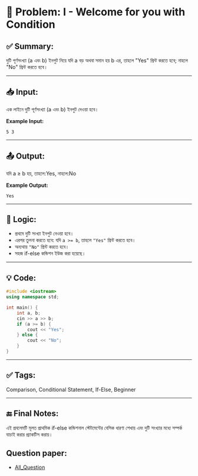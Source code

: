 # 🧩 Problem: I - Welcome for you with Condition

## ✅ Summary:
দুটি পূর্ণসংখ্যা (a এবং b) ইনপুট নিয়ে যদি a বড় অথবা সমান হয় b এর, তাহলে "Yes" প্রিন্ট করতে হবে; নাহলে "No" প্রিন্ট করতে হবে।

---

## 📥 Input:
এক লাইনে দুটি পূর্ণসংখ্যা (a এবং b) ইনপুট দেওয়া হবে।

**Example Input:**

```
5 3
```
---
## 📤 Output:
যদি a ≥ b হয়, তাহলে:Yes, নাহলে:No

**Example Output:**
```
Yes
```
---

## 🧠 Logic:
- প্রথমে দুটি সংখ্যা ইনপুট নেওয়া হবে।
- এরপর তুলনা করতে হবে: যদি `a >= b`, তাহলে `"Yes"` প্রিন্ট করতে হবে।
- অন্যথায় `"No"` প্রিন্ট করতে হবে।
- সহজ if-else কন্ডিশন ইউজ করা হয়েছে।
---

## 💡 Code:
```cpp
#include <iostream>
using namespace std;

int main() {
    int a, b;
    cin >> a >> b;
    if (a >= b) {
        cout << "Yes";
    } else {
        cout << "No";
    }
}

```

---

## ✅ Tags:
Comparison, Conditional Statement, If-Else, Beginner

---

## 🔚 Final Notes:
এই প্রবলেমটি মূলত প্রাথমিক if-else কন্ডিশনাল স্টেটমেন্টের বেসিক ধারণা শেখায় এবং দুটি সংখ্যার মধ্যে সম্পর্ক যাচাই করার প্র্যাকটিস করায়।

## Question paper:
- [All_Question](../Question%20Paper/All_Question.pdf)
